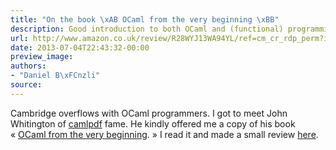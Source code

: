 ```yaml
---
title: "On the book \xAB OCaml from the very beginning \xBB"
description: Good introduction to both OCaml and (functional) programming
url: http://www.amazon.co.uk/review/R28WYJ13WA94YL/ref=cm_cr_rdp_perm?ie=UTF8&ASIN=0957671105&linkCode=&nodeID=&tag=
date: 2013-07-04T22:43:32-00:00
preview_image:
authors:
- "Daniel B\xFCnzli"
source:
---
```


<p>Cambridge overflows with OCaml programmers. I got to meet John Whitington of <a href="http://www.coherentpdf.com/ocaml-libraries.html">camlpdf</a> fame. He kindly offered me a copy of his book &laquo;&nbsp;<a href="http://ocaml-book.com">OCaml from the very beginning</a>. &raquo; I read it and made a small review <a href="http://www.amazon.co.uk/review/R28WYJ13WA94YL/ref=cm_cr_rdp_perm?ie=UTF8&amp;ASIN=0957671105&amp;linkCode=&amp;nodeID=&amp;tag=">here</a>.</p>
